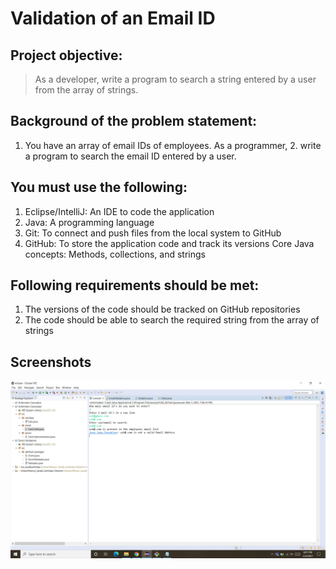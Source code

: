 
# Validation of an Email ID


## Project objective:

> As a developer, write a program to search a string entered by a user from the array of strings.

 

## Background of the problem statement:

1. You have an array of email IDs of employees. As a programmer, 2. write a program to search the email ID entered by a user.

 

## You must use the following:

1. Eclipse/IntelliJ: An IDE to code the application
2. Java: A programming language
3. Git: To connect and push files from the local system to GitHub
4. GitHub: To store the application code and track its versions
Core Java concepts: Methods, collections, and strings
 

## Following requirements should be met:

1. The versions of the code should be tracked on GitHub repositories
2. The code should be able to search the required string from the array of strings

## Screenshots

![console](https://github.com/UshasriMavuri1999/Email-Validation/blob/main/screenshots/console1.png)
